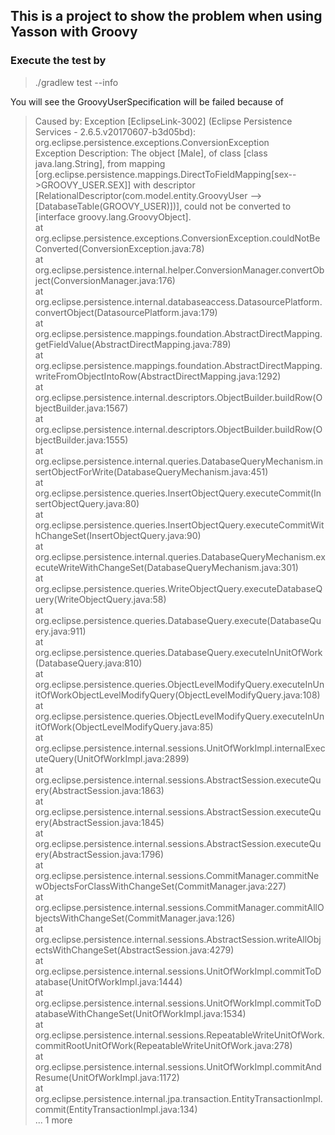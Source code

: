 ## This is a project to show the problem when using Yasson with Groovy

### Execute the test by
>./gradlew test --info

You will see the GroovyUserSpecification will be failed because of
>Caused by:
 Exception [EclipseLink-3002] (Eclipse Persistence Services - 2.6.5.v20170607-b3d05bd): org.eclipse.persistence.exceptions.ConversionException  
 Exception Description: The object [Male], of class [class java.lang.String], from mapping [org.eclipse.persistence.mappings.DirectToFieldMapping[sex-->GROOVY_USER.SEX]] with descriptor [RelationalDescriptor(com.model.entity.GroovyUser --> [DatabaseTable(GROOVY_USER)])], could not be converted to [interface groovy.lang.GroovyObject].  
     at org.eclipse.persistence.exceptions.ConversionException.couldNotBeConverted(ConversionException.java:78)  
     at org.eclipse.persistence.internal.helper.ConversionManager.convertObject(ConversionManager.java:176)  
     at org.eclipse.persistence.internal.databaseaccess.DatasourcePlatform.convertObject(DatasourcePlatform.java:179)  
     at org.eclipse.persistence.mappings.foundation.AbstractDirectMapping.getFieldValue(AbstractDirectMapping.java:789)  
     at org.eclipse.persistence.mappings.foundation.AbstractDirectMapping.writeFromObjectIntoRow(AbstractDirectMapping.java:1292)  
     at org.eclipse.persistence.internal.descriptors.ObjectBuilder.buildRow(ObjectBuilder.java:1567)  
     at org.eclipse.persistence.internal.descriptors.ObjectBuilder.buildRow(ObjectBuilder.java:1555)  
     at org.eclipse.persistence.internal.queries.DatabaseQueryMechanism.insertObjectForWrite(DatabaseQueryMechanism.java:451)  
     at org.eclipse.persistence.queries.InsertObjectQuery.executeCommit(InsertObjectQuery.java:80)  
     at org.eclipse.persistence.queries.InsertObjectQuery.executeCommitWithChangeSet(InsertObjectQuery.java:90)  
     at org.eclipse.persistence.internal.queries.DatabaseQueryMechanism.executeWriteWithChangeSet(DatabaseQueryMechanism.java:301)  
     at org.eclipse.persistence.queries.WriteObjectQuery.executeDatabaseQuery(WriteObjectQuery.java:58)  
     at org.eclipse.persistence.queries.DatabaseQuery.execute(DatabaseQuery.java:911)  
     at org.eclipse.persistence.queries.DatabaseQuery.executeInUnitOfWork(DatabaseQuery.java:810)  
     at org.eclipse.persistence.queries.ObjectLevelModifyQuery.executeInUnitOfWorkObjectLevelModifyQuery(ObjectLevelModifyQuery.java:108)  
     at org.eclipse.persistence.queries.ObjectLevelModifyQuery.executeInUnitOfWork(ObjectLevelModifyQuery.java:85)  
     at org.eclipse.persistence.internal.sessions.UnitOfWorkImpl.internalExecuteQuery(UnitOfWorkImpl.java:2899)  
     at org.eclipse.persistence.internal.sessions.AbstractSession.executeQuery(AbstractSession.java:1863)  
     at org.eclipse.persistence.internal.sessions.AbstractSession.executeQuery(AbstractSession.java:1845)  
     at org.eclipse.persistence.internal.sessions.AbstractSession.executeQuery(AbstractSession.java:1796)  
     at org.eclipse.persistence.internal.sessions.CommitManager.commitNewObjectsForClassWithChangeSet(CommitManager.java:227)  
     at org.eclipse.persistence.internal.sessions.CommitManager.commitAllObjectsWithChangeSet(CommitManager.java:126)  
     at org.eclipse.persistence.internal.sessions.AbstractSession.writeAllObjectsWithChangeSet(AbstractSession.java:4279)  
     at org.eclipse.persistence.internal.sessions.UnitOfWorkImpl.commitToDatabase(UnitOfWorkImpl.java:1444)  
     at org.eclipse.persistence.internal.sessions.UnitOfWorkImpl.commitToDatabaseWithChangeSet(UnitOfWorkImpl.java:1534)  
     at org.eclipse.persistence.internal.sessions.RepeatableWriteUnitOfWork.commitRootUnitOfWork(RepeatableWriteUnitOfWork.java:278)  
     at org.eclipse.persistence.internal.sessions.UnitOfWorkImpl.commitAndResume(UnitOfWorkImpl.java:1172)  
     at org.eclipse.persistence.internal.jpa.transaction.EntityTransactionImpl.commit(EntityTransactionImpl.java:134)  
     ... 1 more

